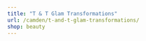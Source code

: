 ```yaml
---
title: "T & T Glam Transformations"
url: /camden/t-and-t-glam-transformations/
shop: beauty
---
```

